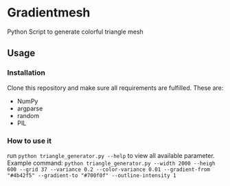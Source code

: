 # Gradientmesh
Python Script to generate colorful triangle mesh

## Usage
### Installation
Clone this repository and make sure all requirements are fulfilled.
These are: 

- NumPy
- argparse
- random
- PIL

### How to use it
run `python triangle_generator.py --help` to view all available parameter.
Example command: 
`python triangle_generator.py --width 2000 --heigh 600 --grid 37 --variance 0.2 --color-variance 0.01 --gradient-from "#4b42f5" --gradient-to "#700f0f" --outline-intensity 1`
